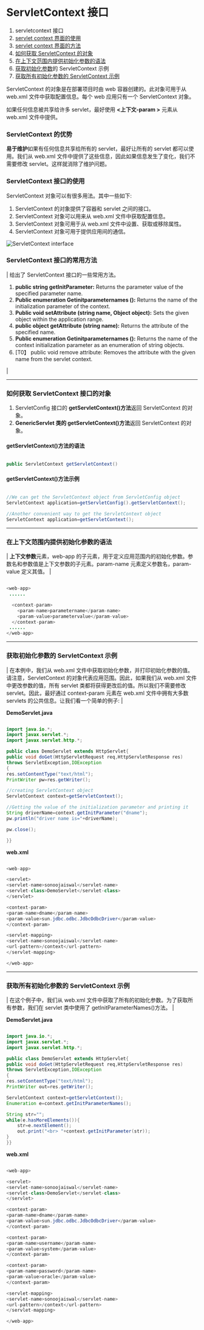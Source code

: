 # ServletContext 接口



1.  servletcontext 接口
2.  [servlet context 界面的使用](#contextusage)
3.  [servlet context 界面的方法](#contextmethods)
4.  [如何获取 ServletContext 的对象](#contextobject)
5.  [在上下文范围内提供初始化参数的语法](#contextsyn)
6.  [获取初始化参数](#contextex1)的 ServletContext 示例
7.  [获取所有初始化参数的 ServletContext 示例](#contextex2)

ServletContext 的对象是在部署项目时由 web 容器创建的。此对象可用于从 web.xml 文件中获取配置信息。每个 web 应用只有一个 ServletContext 对象。

如果任何信息被共享给许多 servlet，最好使用 **<上下文-param >** 元素从 web.xml 文件中提供。

### ServletContext 的优势

**易于维护**如果有任何信息共享给所有的 servlet，最好让所有的 servlet 都可以使用。我们从 web.xml 文件中提供了这些信息，因此如果信息发生了变化，我们不需要修改 servlet。这样就消除了维护问题。

### ServletContext 接口的使用

ServletContext 对象可以有很多用法。其中一些如下:

1.  ServletContext 的对象提供了容器和 servlet 之间的接口。
2.  ServletContext 对象可以用来从 web.xml 文件中获取配置信息。
3.  ServletContext 对象可用于从 web.xml 文件中设置、获取或移除属性。
4.  ServletContext 对象可用于提供应用间的通信。

![ServletContext interface](../img/aad62391df61da9985194cbbc7b890b9.png)

### ServletContext 接口的常用方法

| 给出了 ServletContext 接口的一些常用方法。

1.  **public string getInitParameter:** Returns the parameter value of the specified parameter name.
2.  **Public enumeration Getinitparameternames ():** Returns the name of the initialization parameter of the context.
3.  **Public void setAttribute (string name, Object object):** Sets the given object within the application range.
4.  **public object getAttribute (string name):** Returns the attribute of the specified name.
5.  **Public enumeration Getinitparameternames ():** Returns the name of the context initialization parameter as an enumeration of string objects.
6.  [T0】 public void remove attribute: Removes the attribute with the given name from the servlet context.

 |

* * *

### 如何获取 ServletContext 接口的对象

1.  ServletConfig 接口的 **getServletContext()方法**返回 ServletContext 的对象。
2.  **GenericServlet 类的 getServletContext()方法**返回 ServletContext 的对象。

#### getServletContext()方法的语法

```java

public ServletContext getServletContext()

```

#### getServletContext()方法示例

```java

//We can get the ServletContext object from ServletConfig object
ServletContext application=getServletConfig().getServletContext();

//Another convenient way to get the ServletContext object
ServletContext application=getServletContext();

```

* * *

### 在上下文范围内提供初始化参数的语法

| **上下文参数**元素，web-app 的子元素，用于定义应用范围内的初始化参数。参数名和参数值是上下文参数的子元素。param-name 元素定义参数名，param-value 定义其值。 |

```java

<web-app>
 ......

  <context-param>
    <param-name>parametername</param-name>
    <param-value>parametervalue</param-value>
  </context-param>
 ......
</web-app>

```

* * *

### 获取初始化参数的 ServletContext 示例

| 在本例中，我们从 web.xml 文件中获取初始化参数，并打印初始化参数的值。请注意，ServletContext 的对象代表应用范围。因此，如果我们从 web.xml 文件中更改参数的值，所有 servlet 类都将获得更改后的值。所以我们不需要修改 servlet。因此，最好通过 context-param 元素在 web.xml 文件中拥有大多数 servlets 的公共信息。让我们看一个简单的例子: |

**DemoServlet.java**

```java

import java.io.*;
import javax.servlet.*;
import javax.servlet.http.*;

public class DemoServlet extends HttpServlet{
public void doGet(HttpServletRequest req,HttpServletResponse res)
throws ServletException,IOException
{
res.setContentType("text/html");
PrintWriter pw=res.getWriter();

//creating ServletContext object
ServletContext context=getServletContext();

//Getting the value of the initialization parameter and printing it
String driverName=context.getInitParameter("dname");
pw.println("driver name is="+driverName);

pw.close();

}}

```

**web.xml**

```java

<web-app>

<servlet>
<servlet-name>sonoojaiswal</servlet-name>
<servlet-class>DemoServlet</servlet-class>
</servlet>

<context-param>
<param-name>dname</param-name>
<param-value>sun.jdbc.odbc.JdbcOdbcDriver</param-value>
</context-param>

<servlet-mapping>
<servlet-name>sonoojaiswal</servlet-name>
<url-pattern>/context</url-pattern>
</servlet-mapping>

</web-app>

```

* * *

### 获取所有初始化参数的 ServletContext 示例

| 在这个例子中，我们从 web.xml 文件中获取了所有的初始化参数。为了获取所有参数，我们在 servlet 类中使用了 getInitParameterNames()方法。 |

**DemoServlet.java**

```java

import java.io.*;
import javax.servlet.*;
import javax.servlet.http.*;

public class DemoServlet extends HttpServlet{
public void doGet(HttpServletRequest req,HttpServletResponse res)
throws ServletException,IOException
{
res.setContentType("text/html");
PrintWriter out=res.getWriter();

ServletContext context=getServletContext();
Enumeration e=context.getInitParameterNames();

String str="";
while(e.hasMoreElements()){
	str=e.nextElement();
	out.print("<br> "+context.getInitParameter(str));
}
}} 
```

**web.xml**

```java

<web-app>

<servlet>
<servlet-name>sonoojaiswal</servlet-name>
<servlet-class>DemoServlet</servlet-class>
</servlet>

<context-param>
<param-name>dname</param-name>
<param-value>sun.jdbc.odbc.JdbcOdbcDriver</param-value>
</context-param>

<context-param>
<param-name>username</param-name>
<param-value>system</param-value>
</context-param>

<context-param>
<param-name>password</param-name>
<param-value>oracle</param-value>
</context-param>

<servlet-mapping>
<servlet-name>sonoojaiswal</servlet-name>
<url-pattern>/context</url-pattern>
</servlet-mapping>

</web-app>

```
